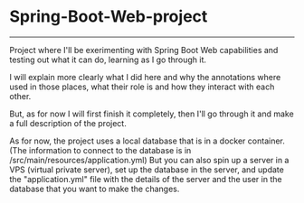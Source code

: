 # Spring-Boot-Web-project
---

Project where I'll be exerimenting with Spring Boot Web capabilities and testing out what it can do, learning as I go through it.

I will explain more clearly what I did here and why the annotations where used in those places, what their role is and how they interact with each other.

But, as for now I will first finish it completely, then I'll go through it and make a full description of the project.


As for now, the project uses a local database that is in a docker container. (The information to connect to the database is in /src/main/resources/application.yml)
But you can also spin up a server in a VPS (virtual private server), set up the database in the server, and update the "application.yml" file with the details of the server and the user in the database that you want to make the changes.
